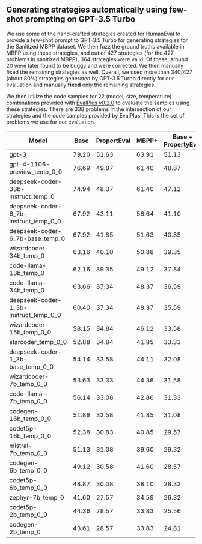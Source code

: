 ## Generating strategies automatically using few-shot prompting on GPT-3.5 Turbo
We use some of the hand-crafted strategies created for HumanEval to provide a few-shot prompt to GPT-3.5 Turbo for generating strategies for the Sanitized MBPP dataset. We then fuzz the ground truths available in MBPP using these strategies, and out of 427 strategies (for the 427 problems in sanitized MBPP), 364 strategies were valid. Of these, around 20 were later found to be buggy and were corrected. We then manually fixed the remaining strategies as well. Overall, we used more than 340/427 (about 80%) strategies generated by GPT-3.5 Turbo directly for our evaluation and manually **fixed** only the remaining strategies.

We then utilize the code samples for 22 (model, size, temperature) combinations provided with [EvalPlus v0.2.0](https://github.com/evalplus/evalplus/releases/tag/v0.2.0) to evaluate the samples using these strategies. There are 338 problems in the intersection of our strategies and the code samples provided by EvalPlus. This is the set of problems we use for our evaluation.


| Model | Base | PropertEval | MBPP+ | Base + PropertyEval | Base + MBPP+ |
| --- | --- | --- | --- | --- | --- |
| gpt-3 | 79.20 | 51.63 | 63.91 | 51.13 | 61.65 |
| gpt-4-1106-preview_temp_0_0 | 76.69 | 49.87 | 61.40 | 48.87 | 59.40 |
| deepseek-coder-33b-instruct_temp_0 | 74.94 | 48.37 | 61.40 | 47.12 | 58.65 |
| deepseek-coder-6_7b-instruct_temp_0_0 | 67.92 | 43.11 | 56.64 | 41.10 | 53.88 |
| deepseek-coder-6_7b-base_temp_0 | 67.92 | 41.85 | 51.63 | 40.35 | 48.87 |
| wizardcoder-34b_temp_0 | 63.16 | 40.10 | 50.88 | 39.35 | 48.62 |
| code-llama-13b_temp_0 | 62.16 | 39.35 | 49.12 | 37.84 | 46.12 |
| code-llama-34b_temp_0 | 63.66 | 37.34 | 48.37 | 36.59 | 46.12 |
| deepseek-coder-1_3b-instruct_temp_0_0 | 60.40 | 37.34 | 48.37 | 35.59 | 44.61 |
| wizardcoder-15b_temp_0_0 | 58.15 | 34.84 | 46.12 | 33.58 | 43.36 |
| starcoder_temp_0_0 | 52.88 | 34.84 | 41.85 | 33.33 | 39.35 |
| deepseek-coder-1_3b-base_temp_0_0 | 54.14 | 33.58 | 44.11 | 32.08 | 40.85 |
| wizardcoder-7b_temp_0_0 | 53.63 | 33.33 | 44.36 | 31.58 | 41.60 |
| code-llama-7b_temp_0_0 | 56.14 | 33.08 | 42.86 | 31.33 | 40.60 |
| codegen-16b_temp_0_0 | 51.88 | 32.58 | 41.85 | 31.08 | 38.60 |
| codet5p-16b_temp_0_0 | 52.38 | 30.83 | 40.85 | 29.57 | 38.10 |
| mistral-7b_temp_0_0 | 51.13 | 31.08 | 39.60 | 29.32 | 36.59 |
| codegen-6b_temp_0_0 | 49.12 | 30.58 | 41.60 | 28.57 | 38.35 |
| codet5p-6b_temp_0_0 | 48.87 | 30.08 | 38.10 | 28.32 | 35.59 |
| zephyr-7b_temp_0 | 41.60 | 27.57 | 34.59 | 26.32 | 31.08 |
| codet5p-2b_temp_0_0 | 44.36 | 28.57 | 33.83 | 25.56 | 31.33 |
| codegen-2b_temp_0 | 43.61 | 28.57 | 33.83 | 24.81 | 31.08 |
